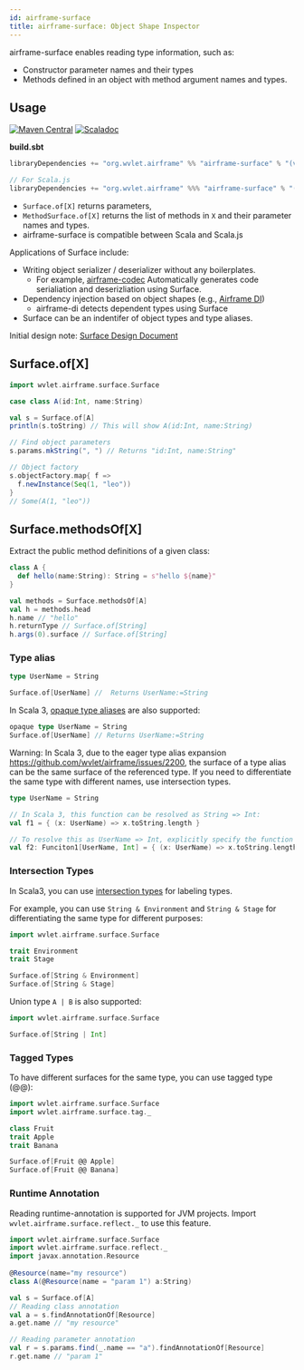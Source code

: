 ```yaml
---
id: airframe-surface
title: airframe-surface: Object Shape Inspector
---
```


airframe-surface enables reading type information, such as:
- Constructor parameter names and their types
- Methods defined in an object with method argument names and types.

## Usage 

[![Maven Central](https://maven-badges.herokuapp.com/maven-central/org.wvlet.airframe/airframe-surface_2.12/badge.svg)](http://central.maven.org/maven2/org/wvlet/airframe/airframe-surface_2.12/)
[![Scaladoc](http://javadoc-badge.appspot.com/org.wvlet.airframe/airframe-surface_2.12.svg?label=scaladoc)](http://javadoc-badge.appspot.com/org.wvlet.airframe/airframe-surface_2.12)

**build.sbt**
```scala
libraryDependencies += "org.wvlet.airframe" %% "airframe-surface" % "(version)"

// For Scala.js
libraryDependencies += "org.wvlet.airframe" %%% "airframe-surface" % "(version)"
```

- `Surface.of[X]` returns parameters, 
- `MethodSurface.of[X]` returns the list of methods in `X` and their parameter names and types. 
- airframe-surface is compatible between Scala and Scala.js 


Applications of Surface include:
- Writing object serializer / deserializer without any boilerplates. 
  - For example, [airframe-codec](https://wvlet.org/airframe/docs/airframe-codec.html) Automatically generates code serialiation and deserizliation using Surface.
- Dependency injection based on object shapes (e.g., [Airframe DI](https://wvlet.org/airframe/docs/airframe-di.html))
  - airframe-di detects dependent types using Surface
- Surface can be an indentifer of object types and type aliases.


Initial design note: [Surface Design Document](https://docs.google.com/document/d/1U71rM6KmTaMWRdbA1MNL8MkMPi5ik4AIQyC7Er675-o/edit)


## Surface.of[X]

```scala
import wvlet.airframe.surface.Surface

case class A(id:Int, name:String)

val s = Surface.of[A]
println(s.toString) // This will show A(id:Int, name:String)

// Find object parameters
s.params.mkString(", ") // Returns "id:Int, name:String"

// Object factory
s.objectFactory.map{ f =>
  f.newInstance(Seq(1, "leo"))
}
// Some(A(1, "leo"))

```

## Surface.methodsOf[X]

Extract the public method definitions of a given class:

```scala
class A {
  def hello(name:String): String = s"hello ${name}"
}

val methods = Surface.methodsOf[A]
val h = methods.head
h.name // "hello"
h.returnType // Surface.of[String]
h.args(0).surface // Surface.of[String]
```

### Type alias

```scala
type UserName = String

Surface.of[UserName] //  Returns UserName:=String
```

In Scala 3, [opaque type aliases](https://docs.scala-lang.org/scala3/reference/other-new-features/opaques.html) are also supported:

```scala
opaque type UserName = String
Surface.of[UserName] // Returns UserName:=String
```

Warning: In Scala 3, due to the eager type alias expansion https://github.com/wvlet/airframe/issues/2200, the surface of a type alias can be the same surface of the referenced type. If you need to differentiate the same type with different names, use intersection types.

```scala
type UserName = String

// In Scala 3, this function can be resolved as String => Int:
val f1 = { (x: UserName) => x.toString.length }

// To resolve this as UserName => Int, explicitly specify the function type:
val f2: Funciton1[UserName, Int] = { (x: UserName) => x.toString.length }
```

### Intersection Types

In Scala3, you can use [intersection types](https://docs.scala-lang.org/scala3/reference/new-types/intersection-types.html) for labeling types.

For example, you can use `String & Environment` and `String & Stage` for differentiating the same type for different purposes:

```scala
import wvlet.airframe.surface.Surface

trait Environment
trait Stage

Surface.of[String & Environment]
Surface.of[String & Stage]
```

Union type `A | B` is also supported:
```scala
import wvlet.airframe.surface.Surface

Surface.of[String | Int]
```

### Tagged Types

To have different surfaces for the same type, you can use tagged type (@@):

```scala
import wvlet.airframe.surface.Surface
import wvlet.airframe.surface.tag._

class Fruit
trait Apple
trait Banana

Surface.of[Fruit @@ Apple]
Surface.of[Fruit @@ Banana]
```

### Runtime Annotation

Reading runtime-annotation is supported for JVM projects. Import `wvlet.airframe.surface.reflect._` to use this feature.

```scala
import wvlet.airframe.surface.Surface
import wvlet.airframe.surface.reflect._
import javax.annotation.Resource
 
@Resource(name="my resource")
class A(@Resource(name = "param 1") a:String)

val s = Surface.of[A]
// Reading class annotation
val a = s.findAnnotationOf[Resource]
a.get.name // "my resource"

// Reading parameter annotation
val r = s.params.find(_.name == "a").findAnnotationOf[Resource]
r.get.name // "param 1"

```
